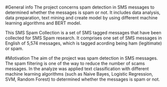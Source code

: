 #General info
The project concerns spam detection in SMS messages to determined whether the messages is spam or not. It includes data analysis, data preparation, text mining and create model by using different machine learning algorithms and BERT model.

 This SMS Spam Collection is a set of SMS tagged messages that have been collected for SMS Spam research. It comprises one set of SMS messages in English of 5,574 messages, which is tagged acording being ham (legitimate) or spam.

#Motivation
The aim of the project was spam detection in SMS messages. The spam filtering is one of the way to reduce the number of scams messages. In the analyze was applied text classification with different machine learning algorithms (such as Naive Bayes, Logistic Regression, SVM, Random Forest) to determined whether the messages is spam or not.


